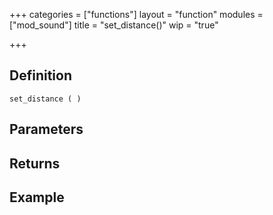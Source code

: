 +++
categories = ["functions"]
layout = "function"
modules = ["mod_sound"]
title = "set_distance()"
wip = "true"

+++

## Definition

    set_distance ( )

## Parameters

## Returns

## Example

```
```
